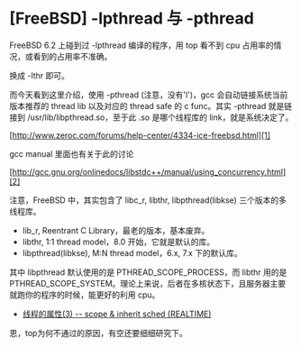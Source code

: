 # [FreeBSD] -lpthread 与 -pthread

FreeBSD 6.2 上碰到过 -lpthread 编译的程序，用 top 看不到 cpu 占用率的情况，或看到的占用率不准确。

换成 -lthr 即可。

而今天看到这里介绍，使用 -pthread (注意，没有'l')，gcc 会自动链接系统当前版本推荐的 thread lib 以及对应的 thread safe 的 c func。其实 -pthread 就是链接到 /usr/lib/libpthread.so，至于此 .so 是哪个线程库的 link，就是系统决定了。

[http://www.zeroc.com/forums/help-center/4334-ice-freebsd.html][1]

gcc manual 里面也有关于此的讨论

[http://gcc.gnu.org/onlinedocs/libstdc++/manual/using_concurrency.html][2]

注意，FreeBSD 中，其实包含了 libc_r, libthr, libpthread(libkse) 三个版本的多线程库。

 * lib_r, Reentrant C Library，最老的版本，基本废弃。
 * libthr, 1:1 thread model，8.0 开始，它就是默认的库。
 * libpthread(libkse), M:N thread model，6.x, 7.x 下的默认库。

其中 libpthread 默认使用的是 PTHREAD_SCOPE_PROCESS，而 libthr 用的是 PTHREAD_SCOPE_SYSTEM。理论上来说，后者在多核状态下，且服务器主要就跑你的程序的时候，能更好的利用 cpu。

 * [线程的属性(3) -- scope & inherit sched (REALTIME)][3]

恩，top为何不通过的原因，有空还要细细研究下。

[1]:http://www.zeroc.com/forums/help-center/4334-ice-freebsd.html
[2]:http://gcc.gnu.org/onlinedocs/libstdc++/manual/using_concurrency.html
[3]:https://github.com/kasicass/blog/blob/master/pthread/2009_12_28_scope_and_inherit_sched.md
